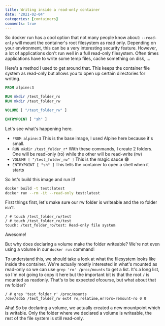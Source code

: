 ```yaml
---
title: Writing inside a read-only container
date: "2021-02-04"
categories: [containers]
comments: true
---
```


So docker run has a cool option that not many people know about: `--read-only` will mount the container's root filesystem as read only. Depending on your environment, this can be a very interesting security feature. However, a lot of applications don't run well in a full read-only filesystem. Often times applications have to write some temp files, cache something on disk, ...

Here's a method I used to get around that. This keeps the container file system as read-only but allows you to open up certain directories for writing.

```Dockerfile
FROM alpine:3

RUN mkdir /test_folder_ro
RUN mkdir /test_folder_rw

VOLUME [ "/test_folder_rw" ]

ENTRYPOINT [ "sh" ]
```

Let's see what's happening here.

- `FROM alpine:3` This is the base image, I used Alpine here because it's small.
- `RUN mkdir /test_folder_r*` With these commands, I create 2 folders. One will be read-only (ro) while the other will be read-write (rw)
- `VOLUME [ "/test_folder_rw" ]` This is the magic sauce 😁
- `ENTRYPOINT [ "sh" ]` This tells the container to open a shell when it starts

So let's build this image and run it!

```sh
docker build -t test:latest
docker run --rm -it --read-only test:latest
```

First things first, let's make sure our rw folder is writeable and the ro folder isn't.

```
/ # touch /test_folder_rw/test
/ # touch /test_folder_ro/test
touch: /test_folder_ro/test: Read-only file system
```

Awesome!

But why does declaring a volume make the folder writeable? We're not even using a volume in our `docker run` command!

To understand this, we should take a look at what the filesystem looks like inside the container. We're actually mostly interested in what's mounted as read-only so we can use `grep 'ro' /proc/mounts` to get a list. It's a long list, so I'm not going to copy it here but the important bit is that the root `/` is mounted as readonly. That's to be expected ofcourse, but what about that rw folder?

```
/ # grep 'test_folder_r' /proc/mounts
/dev/sdb5 /test_folder_rw ext4 rw,relatime,errors=remount-ro 0 0
```

Aha! So by declaring a volume, we actually created a new mountpoint which is writable. Only the folder where we declared a volume is writeable, the rest of the file system is still read-only.
